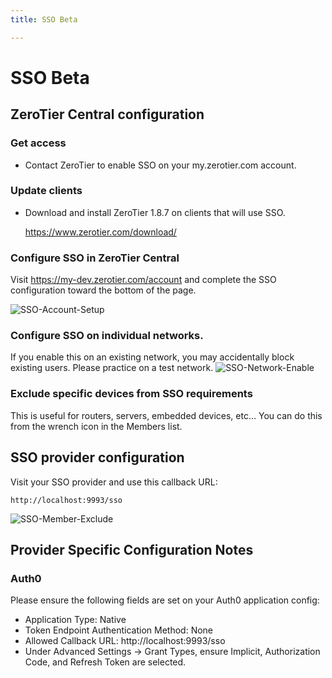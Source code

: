 ```yaml
---
title: SSO Beta

---
```


SSO Beta
=====


## ZeroTier Central configuration
### Get access
- Contact ZeroTier to enable SSO on your my.zerotier.com account.

### Update clients
- Download and install ZeroTier 1.8.7 on clients that will use SSO.

    https://www.zerotier.com/download/


### Configure SSO in ZeroTier Central 
Visit https://my-dev.zerotier.com/account and complete the SSO configuration toward the bottom of the page.

![SSO-Account-Setup](/img/sso-account-setup.png)


### Configure SSO on individual networks. 
If you enable this on an existing network, you may accidentally block existing users. Please practice on a test network.
![SSO-Network-Enable](/img/sso-network-enable.png)


### Exclude specific devices from SSO requirements
This is useful for routers, servers, embedded devices, etc…
You can do this from the wrench icon in the Members list.


## SSO provider configuration
Visit your SSO provider and use this callback URL:
```
http://localhost:9993/sso
```



![SSO-Member-Exclude](/img/sso-member-exclude.png)

## Provider Specific Configuration Notes
### Auth0 
Please ensure the following fields are set on your Auth0 application config:
- Application Type:  Native
- Token Endpoint Authentication Method: None
- Allowed Callback URL: http://localhost:9993/sso
- Under Advanced Settings -> Grant Types, ensure Implicit, Authorization Code, and Refresh Token are selected.
